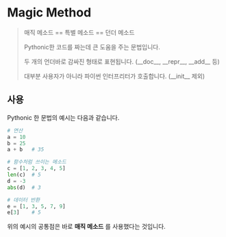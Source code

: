 # Magic Method

> 매직 메소드 == 특별 메소드 == 던더 메소드
>
> Pythonic한 코드를 짜는데 큰 도움을 주는 문법입니다.
>
> 두 개의 언더바로 감싸진 형태로 표현됩니다. (\_\_doc\_\_, \_\_repr\_\_, \_\_add\_\_ 등)
>
> 대부분 사용자가 아니라 파이썬 인터프리터가 호출합니다. (\_\_init\_\_ 제외)

## 사용

Pythonic 한 문법의 예시는 다음과 같습니다.

```python
# 연산
a = 10
b = 25
a + b	# 35

# 함수처럼 쓰이는 메소드
c = [1, 2, 3, 4, 5]
len(c)	# 5
d = -3
abs(d)	# 3

# 데이터 반환
e = [1, 3, 5, 7, 9]
e[3]	# 5
```

위의 예시의 공통점은 바로 __매직 메소드__ 를 사용했다는 것입니다.